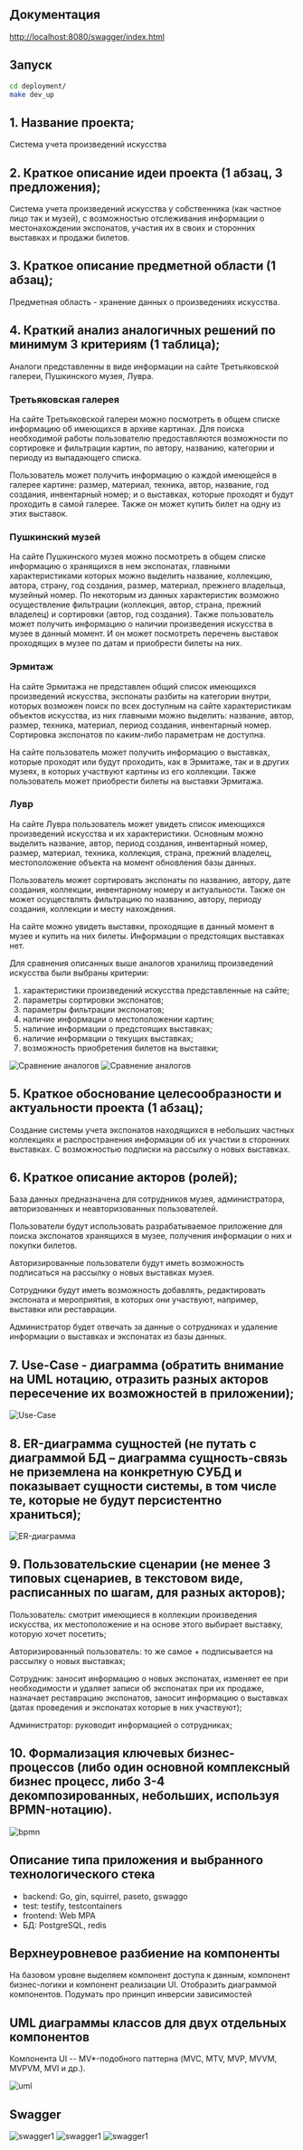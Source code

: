
## Документация

[http://localhost:8080/swagger/index.html](http://localhost:8080/swagger/index.html)

## Запуск

```bash
cd deployment/
make dev_up
```

## 1. Название проекта;
Система учета произведений искусства

## 2. Краткое описание идеи проекта (1 абзац, 3 предложения);
Система учета произведений искусства у собственника (как частное лицо так и музей), с возможностью отслеживания информации о местонахождении экспонатов, участия их в своих и сторонних выставках и продажи билетов. 


## 3. Краткое описание предметной области (1 абзац);
Предметная область - хранение данных о произведениях искусства. 


## 4. Краткий анализ аналогичных решений по минимум 3 критериям (1 таблица);
Аналоги представленны в виде информации на сайте Третьяковской галереи, Пушкинского музея, Лувра.

### Третьяковская галерея

На сайте Третьяковской галереи можно посмотреть в общем списке информацию об имеющихся в архиве картинах. Для поиска необходимой работы пользователю предоставляются возможности по сортировке и фильтрации картин, по автору, названию, категории и периоду из выпадающего списка. 

Пользователь может получить информацию о каждой имеющейся в галерее картине: размер, материал, техника, автор, название, год создания, инвентарный номер; и о выставках, которые проходят и будут проходить в самой галерее. Также он может купить билет на одну из этих выставок.

### Пушкинский музей

На сайте Пушкинского музея можно посмотреть в общем списке информацию о хранящихся в нем экспонатах, главными характеристиками которых можно выделить название, коллекцию, автора, страну, год создания, размер, материал, прежнего владельца, музейный номер. По некоторым из данных характеристик возможно осуществление фильтрации (коллекция, автор, страна, прежний владелец) и сортировки (автор, год создания). Также пользователь может получить информацию о наличии произведения искусства в музее в данный момент. И он может посмотреть перечень выставок проходящих в музее по датам и приобрести билеты на них.


### Эрмитаж

На сайте Эрмитажа не представлен общий список имеющихся произведений искусства, экспонаты разбиты на категории внутри, которых возможен поиск по всех доступным на сайте характеристикам объектов искусства, из них главными можно выделить: название, автор, размер, техника, материал, период создания, инвентарный номер. Сортировка экспонатов по каким-либо параметрам не доступна.

На сайте пользователь может получить информацию о выставках, которые проходят или будут проходить, как в Эрмитаже, так и в других музеях, в которых участвуют картины из его коллекции. Также пользователь может приобрести билеты на выставки Эрмитажа.


### Лувр

На сайте Лувра пользователь может увидеть список имеющихся произведений искусства и их характеристики. Основным можно выделить название, автор, период создания, инвентарный номер, размер, материал, техника, коллекция, страна, прежний владелец, местоположение объекта на момент обновления базы данных.

Пользователь может сортировать экспонаты по названию, автору, дате создания, коллекции, инвентарному номеру и актуальности. Также он может осуществлять фильтрацию по названию, автору, периоду создания, коллекции и месту нахождения.

На сайте можно увидеть выставки, проходящие в данный момент в музее и купить на них билеты. Информации о предстоящих выставках нет.

Для сравнения описанных выше аналогов хранилищ произведений искусства были выбраны критерии:

1. характеристики произведений искусства представленные на сайте;
2. параметры сортировки экспонатов;	
3. параметры фильтрации экспонатов;	
4. наличие информации о местоположении картин;	
5. наличие информации о предстоящих выставках;	
6. наличие информации о текущих выставках;
7. возможность приобретения билетов на выставки;

![Сравнение аналогов](img/cmp.png)
![Сравнение аналогов](img/cmp2.png)

## 5. Краткое обоснование целесообразности и актуальности проекта (1 абзац);
Создание системы учета экспонатов находящихся в небольших частных коллекциях и распространения информации об их участии в сторонних выставках. С возможностью подписки на рассылку о новых выставках. 

## 6. Краткое описание акторов (ролей);
База данных предназначена для сотрудников музея, администратора, авторизованных и неавторизованных пользователей. 

Пользователи будут использовать разрабатываемое приложение для поиска экспонатов хранящихся в музее, получения информации о них и покупки билетов. 

Авторизированные пользователи будут иметь возможность подписаться на рассылку о новых выставках музея. 

Сотрудники будут иметь возможность добавлять, редактировать  экспоната и мероприятия, в которых они участвуют, например, выставки или реставрации. 

Администратор будет отвечать за данные о сотрудниках и удаление информации о выставках и экспонатах из базы данных. 

## 7. Use-Case - диаграмма (обратить внимание на UML нотацию, отразить разных акторов пересечение их возможностей в приложении); 

![Use-Case](img/user-case-4.png)

## 8. ER-диаграмма сущностей (не путать с диаграммой БД – диаграмма сущность-связь не приземлена на конкретную СУБД и показывает сущности системы, в том числе те, которые не будут персистентно храниться);


![ER-диаграмма](img/ER_EN.png)

##  9. Пользовательские сценарии (не менее 3 типовых сценариев, в текстовом виде, расписанных по шагам, для разных акторов);

Пользователь: смотрит имеющиеся в коллекции произведения искусства, их местоположение и на основе этого выбирает выставку, которую хочет посетить;

Авторизированный пользователь: то же самое + подписывается на рассылку о новых выставках;

Сотрудник: заносит информацию о новых экспонатах, изменяет ее при необходимости и удаляет записи об экспонатах при их продаже, назначает реставрацию экспонатов, заносит информацию о выставках (датах проведения и экспонатах которые в них участвуют);

Администратор: руководит информацией о сотрудниках;

## 10. Формализация ключевых бизнес-процессов (либо один основной комплексный бизнес процесс, либо 3-4 декомпозированных, небольших, используя BPMN-нотацию).

![bpmn](img/BPMN.png)

 
 ## Описание типа приложения и выбранного технологического стека

- backend: Go, gin, squirrel, paseto, gswaggo
- test: testify, testcontainers
- frontend: Web MPA
- БД: PostgreSQL, redis

 ## Верхнеуровневое разбиение на компоненты

 На базовом уровне выделяем компонент доступа к данным, компонент бизнес-логики и компонент реализации UI. Отобразить диаграммой компонентов. Подумать про принцип инверсии зависимостей

<!-- ![components](img/components.png) -->


 ## UML диаграммы классов для двух отдельных компонентов
 Компонента UI -- 
MV*-подобного паттерна (MVC, MTV, MVP, MVVM, MVPVM, MVI и др.).

![uml](img/uml.svg)

## Swagger

![swagger1](img/SwaggerUI_page-0001.jpg)
![swagger1](img/SwaggerUI_page-0002.jpg)
![swagger1](img/SwaggerUI_page-0003.jpg)











  

